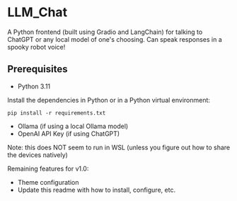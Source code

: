 # LLM_Chat
A Python frontend (built using Gradio and LangChain) for talking to ChatGPT or any local model of one's choosing. Can speak responses in a spooky robot voice! 

## Prerequisites

* Python 3.11

Install the dependencies in Python or in a Python virtual environment:

``pip install -r requirements.txt``

* Ollama (if using a local Ollama model)
* OpenAI API Key (if using ChatGPT)

Note: this does NOT seem to run in WSL (unless you figure out how to share the devices natively)


Remaining features for v1.0:

- Theme configuration
- Update this readme with how to install, configure, etc.